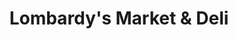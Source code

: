 ---
title: "Lombardy's Market & Deli"
url: /newport-beach/lombardys-market-and-deli/
shop: convenience
---